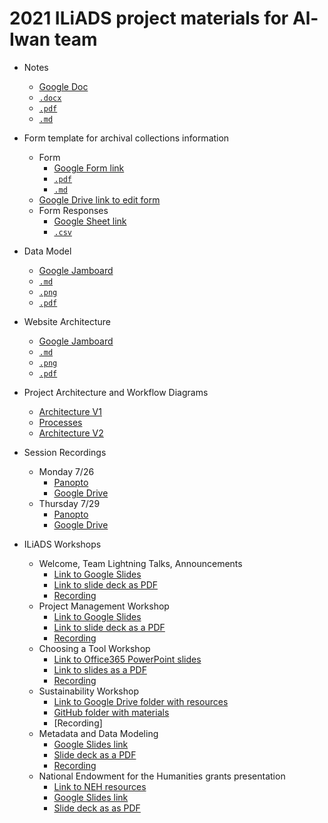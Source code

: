 # 2021 ILiADS project materials for Al-Iwan team

- Notes
  * [Google Doc](https://docs.google.com/document/d/1C536tjOD3YYShozO6ZbcWVcJ8_uTzeem5cp_muojCEc/edit?usp=sharing)
  * [`.docx`](https://github.com/kwaldenphd/iliads-al-iwan/blob/main/notes/ILiADS_Al-Iwan.docx)
  * [`.pdf`](https://github.com/kwaldenphd/iliads-al-iwan/blob/main/notes/ILiADS_Al-Iwan.pdf)
  * [`.md`](https://github.com/kwaldenphd/iliads-al-iwan/blob/main/notes/notes.md)

- Form template for archival collections information
  * Form
    * [Google Form link](https://docs.google.com/forms/d/e/1FAIpQLSfatQEaoWoi3EcRX2LUS78COgQuAXugAYnnqBnbWNc1Ls4cRQ/viewform?usp=sf_link)
    * [`.pdf`](https://github.com/kwaldenphd/iliads-al-iwan/blob/main/files/Google_Form_Template.pdf)
    * [`.md`](https://github.com/kwaldenphd/iliads-al-iwan/blob/main/form.md)
  * [Google Drive link to edit form](https://docs.google.com/forms/d/1gqAwq6bGtUB24MJScYp7431pHlys4MVzXseyubdsHdY/edit?usp=sharing)
  * Form Responses
    * [Google Sheet link](https://docs.google.com/spreadsheets/d/1iy78AEmq1iucsOKY2j824bPCeNVkkk41v5eTAb10o_c/edit?usp=sharing)
    * [`.csv`](https://github.com/kwaldenphd/iliads-al-iwan/blob/main/files/Google_Form_Responses.csv)

- Data Model
  * [Google Jamboard](https://jamboard.google.com/d/1SfqpsdugMynnOyjzt8UoRPbruhDmJ3SiOOfcm7Slipc/edit?usp=sharing)
  * [`.md`](https://github.com/kwaldenphd/iliads-al-iwan/blob/main/data-model.md)
  * [`.png`](https://github.com/kwaldenphd/iliads-al-iwan/blob/main/files/Data_Model.png)
  * [`.pdf`](https://github.com/kwaldenphd/iliads-al-iwan/blob/main/files/Google_Jamboards.pdf)

- Website Architecture
  * [Google Jamboard](https://jamboard.google.com/d/1SfqpsdugMynnOyjzt8UoRPbruhDmJ3SiOOfcm7Slipc/edit?usp=sharing)
  * [`.md`](https://github.com/kwaldenphd/iliads-al-iwan/blob/main/website-architecture.md)
  * [`.png`](https://github.com/kwaldenphd/iliads-al-iwan/blob/main/files/Website_Architecture.png)
  * [`.pdf`](https://github.com/kwaldenphd/iliads-al-iwan/blob/main/files/Google_Jamboards.pdf)

- Project Architecture and Workflow Diagrams
  * [Architecture V1](https://github.com/kwaldenphd/iliads-al-iwan/blob/main/diagrams/Al-Iwan_Architecture_V1.jpg)
  * [Processes](https://github.com/kwaldenphd/iliads-al-iwan/blob/main/diagrams/Al-Iwan_Architecture_V2.jpg)
  * [Architecture V2](https://github.com/kwaldenphd/iliads-al-iwan/blob/main/diagrams/Al-Iwan_Architecture_V3.jpg)
  
- Session Recordings
  * Monday 7/26
    * [Panopto](https://notredame.hosted.panopto.com/Panopto/Pages/Viewer.aspx?id=a8ec9e67-3c36-4e47-b959-ad7101467b1a)
    * [Google Drive](https://drive.google.com/file/d/1uDrKZqfhcW1hmyilrta0BgPXG6unV2-U/view?usp=sharing)
  * Thursday 7/29
    * [Panopto](https://notredame.hosted.panopto.com/Panopto/Pages/Viewer.aspx?id=2fb322e0-e37f-4193-8994-ad74012b4ae3)
    * [Google Drive](https://drive.google.com/file/d/1z5vbfZmOciGYphTISPFWljmhD5i79GA3/view?usp=sharing)

- ILiADS Workshops
  * Welcome, Team Lightning Talks, Announcements
    * [Link to Google Slides](https://docs.google.com/presentation/d/1aCPL_Qn7XxC3aXsAIc5Gm-kBky72DnzKcFogWreSkuk/edit?usp=sharing)
    * [Link to slide deck as PDF](https://github.com/kwaldenphd/iliads-al-iwan/blob/main/opening-session/ILiADS%202021%20Lightning%20Presentations.pdf)
    * [Recording](https://drive.google.com/file/d/1M8RQrA52uCw5kszeylEAK-VqrdcmoRtE/view?usp=sharing)
  * Project Management Workshop
    * [Link to Google Slides](https://docs.google.com/presentation/d/1nwDHML0JLpcNo3KnsJk2661Ji5Nmwi1CvwBMiKsC6ek/edit#slide=id.p)
    * [Link to slide deck as a PDF](https://github.com/kwaldenphd/iliads-al-iwan/blob/main/project-management-workshop/ILiADS%20Project%20Managment%20Slides.pdf)
    * [Recording](https://drive.google.com/file/d/1AxV9Y7NO6fm1aTM4O46pLJkx8hNi0dbK/view?usp=sharing)
  * Choosing a Tool Workshop
    * [Link to Office365 PowerPoint slides](https://gettysburg-my.sharepoint.com/:p:/g/personal/rmiessle_gettysburg_edu/EVz2AviQVAtMp97e0O4IQOoBCMLXEaoFf8KVbNjlQPPuZA?e=QfD2zi)
    * [Link to slides as a PDF](https://github.com/kwaldenphd/iliads-al-iwan/blob/main/choosing-tool-workshop/Choosing%20Digital%20Tools%20-%20ILiADS%202021.pdf)
    * [Recording](https://drive.google.com/file/d/1X4lh7rRSXqs2bkGTYtoEHkXwqjT7-6rC/view?usp=sharing)
  * Sustainability Workshop
    * [Link to Google Drive folder with resources](https://drive.google.com/drive/folders/1olMEc6O3suNJsWDwSfQ0GHZDYADjt6pU?usp=sharing)
    * [GitHub folder with materials](https://github.com/kwaldenphd/iliads-al-iwan/tree/main/sustainability-workshop)
    * [Recording]
  * Metadata and Data Modeling
    * [Google Slides link](https://docs.google.com/presentation/d/1AOhP5hGHMt5Dut4Isix-J3Nm5s1Nay24vgymPPZpq4k/edit?usp=sharing)
    * [Slide deck as a PDF](https://github.com/kwaldenphd/iliads-al-iwan/blob/main/metadata-workshop/ILiADS%202021%20-%20Data%20Modeling%20%2B%20Metadata.pdf)
    * [Recording](https://drive.google.com/file/d/1F1qq17J-WjDgAWpUTXoyKqIBtFhEXskP/view?usp=sharing)
  * National Endowment for the Humanities grants presentation
    * [Link to NEH resources](https://www.neh.gov/divisions/odh/resources-for-applicants-to-the-NEH-office-of-digital-humanities)
    * [Google Slides link](https://drive.google.com/file/d/1FiyOVe9M0Ui70oXGfSqFAoS3cgZ1ywPy/view?usp=sharing)
    * [Slide deck as as PDF](https://github.com/kwaldenphd/iliads-al-iwan/blob/main/grants-workshop/ILIADS-ODH-presentation.2021-7-28.haa.pdf)
